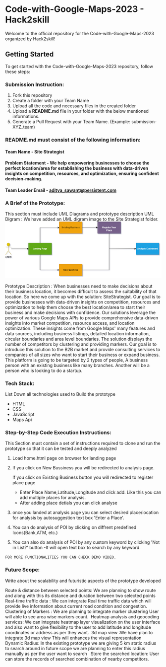 # Code-with-Google-Maps-2023 - Hack2skill

Welcome to the official repository for the Code-with-Google-Maps-2023 organized by Hack2skill!

## Getting Started

To get started with the Code-with-Google-Maps-2023 repository, follow these steps:

### Submission Instruction:
  1. Fork this repository
  2. Create a folder with your Team Name
  3. Upload all the code and necessary files in the created folder
  4. Upload a **README.md** file in your folder with the below mentioned informations.
  5. Generate a Pull Request with your Team Name. (Example: submission-XYZ_team)

### README.md must consist of the following information:

#### Team Name - Site Strategist​

#### Problem Statement - We help empowering businesses to choose the perfect location/area for establishing the business with data-driven insights on competition, resources, and optimization, ensuring confident decision-making.

#### Team Leader Email - aditya_sawant@persistent.com

### A Brief of the Prototype:
  This section must include UML Diagrams and prototype description
  UML Digram :
  We have added an UML digram image to the Site Strategist folder.
  <img src="./UML.png"/>

  Prototype Description :
  When businesses need to make decisions about their business location, it becomes difficult to assess the suitability of that location.
  So here we come up with the solution: SiteStrategist.
  Our goal is to provide businesses with data-driven insights on competition, resources and optimization to help them choose the best location/area to start their business and make decisions with confidence.
  Our solutions leverage the power of various Google Maps APIs to provide comprehensive data-driven insights into market competition, resource access, and location optimization. These insights come from Google Maps' many features and data sources, including business listings, detailed location information, circular boundaries and area level boundaries.
  The solution displays the number of competitors by clustering and providing markers. Our goal is to introduce this solution to the B2B market and provide consulting services to companies of all sizes who want to start their business or expand business.
  This platform is going to be targeted by 2 types of people, A business person with an existing business like many branches. Another will be a person who is looking to do a startup.

  
### Tech Stack: 
   List Down all technologies used to Build the prototype
   - HTML
   - CSS
   - JavaScript
   - Maps Api
   
### Step-by-Step Code Execution Instructions:
  This Section must contain a set of instructions required to clone and run the prototype so that it can be tested and deeply analyzed
  1. Load home.html page on browser for landing page
  2. If you click on New Bussiness you will be redirected to analysis page.
		
	 If you click on Existing Business button you will redirected to register place page
		- Enter Place Name,Latitude,Longitude and click add. Like this you can add multiple places for analysis.
		- After adding place detials you can click analyse
  3. once you landed at analysis page you can select desired place/location for analysis by autosuggestion text box 'Enter a 	Place'.
  
  4. You can do analysis of POI by clicking on diffrent predefined Icons(Bank,ATM, etc.)
  5. You can also do analysis of POI by any custom keyword by clicking 'Not in List?' button
		-It will open text box to search by any keyword.

	FOR MORE FUNCTIONALITIES YOU CAN CHECK DEMO VIDEO.
  
### Future Scope:
	
   Write about the scalability and futuristic aspects of the prototype developed
   
   Route & distance between selected points: We are planning to show route and along with this its distance and duration between two selected points​
​
  Real-time traffic data : We can integrate Real time traffic data which will provide live information about current road condition and congestion.​
  ​
  Clustering of Markers : We are planning to integrate marker clustering User will able to see area wise markers count.​
  ​
  Heatmap analysis and geocoding services: We can integrate heatmap layer visualization on the user interface and  also want to give flexibility to the user to add latitude and longitude coordinates or address as per they want.​
  ​
  3d map view :We have plan to integrate 3d map view This will enhances the visual representation​
  ​
  Dynamic Radius: In the existing prototype we are giving 5 km static radius to search around in future scope we are planning to enter this radius manually as per the user want to search ​
  ​
  Store the searched location: User can store the records of searched combination of nearby competitors. ​
​
​
​
​
​
​
​
​
